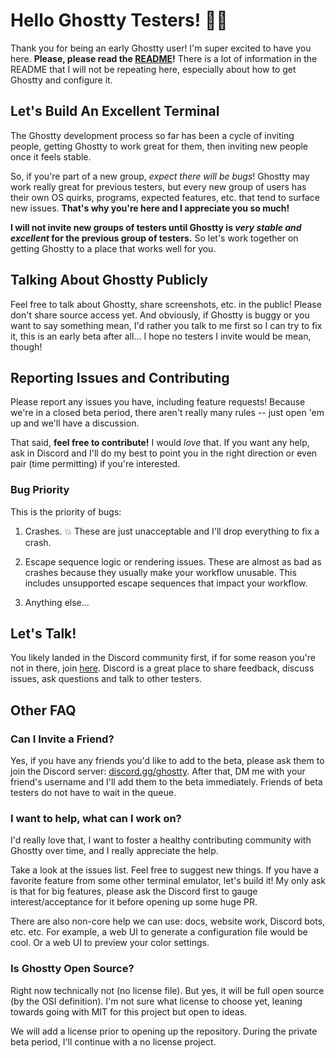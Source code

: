 # Hello Ghostty Testers! 👋👻

Thank you for being an early Ghostty user! I'm super excited to have you
here. **Please, please read the [README](https://github.com/ghostty-org/ghostty#readme)!**
There is a lot of information in the README that I will not be repeating here,
especially about how to get Ghostty and configure it.

## Let's Build An Excellent Terminal

The Ghostty development process so far has been a cycle of inviting people,
getting Ghostty to work great for them, then inviting new people once it
feels stable.

So, if you're part of a new group, _expect there will be bugs_!
Ghostty may work really great for previous testers, but every new group of
users has their own OS quirks, programs, expected features, etc. that tend
to surface new issues. **That's why you're here and I appreciate you so much!**

**I will not invite new groups of testers until Ghostty is _very stable and
excellent_ for the previous group of testers.** So let's work together on getting
Ghostty to a place that works well for you.

## Talking About Ghostty Publicly

Feel free to talk about Ghostty, share screenshots, etc. in the public!
Please don't share source access yet. And obviously, if Ghostty is buggy
or you want to say something mean, I'd rather you talk to me first so
I can try to fix it, this is an early beta after all... I hope no testers
I invite would be mean, though!

## Reporting Issues and Contributing

Please report any issues you have, including feature requests! Because we're
in a closed beta period, there aren't really many rules -- just open 'em up
and we'll have a discussion.

That said, **feel free to contribute!** I would _love_ that. If you want
any help, ask in Discord and I'll do my best to point you in the right direction
or even pair (time permitting) if you're interested.

### Bug Priority

This is the priority of bugs:

1. Crashes. 💥 These are just unacceptable and I'll drop everything to
   fix a crash.

2. Escape sequence logic or rendering issues. These are almost as bad as
   crashes because they usually make your workflow unusable. This includes
   unsupported escape sequences that impact your workflow.

3. Anything else...

## Let's Talk!

You likely landed in the Discord community first, if for some reason you're not
in there, join [here](https://discord.gg/ghostty). Discord is a great place to
share feedback, discuss issues, ask questions and talk to other testers.

## Other FAQ

### Can I Invite a Friend?

Yes, if you have any friends you'd like to add to the beta, please ask
them to join the Discord server: [discord.gg/ghostty](https://discord.gg/ghostty).
After that, DM me with your friend's username and I'll add them to the beta
immediately. Friends of beta testers do not have to wait in the queue.

### I want to help, what can I work on?

I'd really love that, I want to foster a healthy contributing community
with Ghostty over time, and I really appreciate the help.

Take a look at the issues list. Feel free to suggest new things. If you
have a favorite feature from some other terminal emulator, let's build it!
My only ask is that for big features, please ask the Discord first to gauge
interest/acceptance for it before opening up some huge PR.

There are also non-core help we can use: docs, website work, Discord bots,
etc. etc. For example, a web UI to generate a configuration file would be
cool. Or a web UI to preview your color settings.

### Is Ghostty Open Source?

Right now technically not (no license file). But yes, it will be full
open source (by the OSI definition). I'm not sure what license to choose
yet, leaning towards going with MIT for this project but open to ideas.

We will add a license prior to opening up the repository. During the private
beta period, I'll continue with a no license project.
